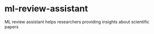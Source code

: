 # ml-review-assistant
ML review assistant helps researchers providing insights about scientific papers
